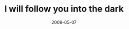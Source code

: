 ---
layout: base.njk
title : 'I will follow you into the dark' 
view_title : 'I will follow you into the dark' 
year : '2008' 
date : '2008-05-07' 
img_file : '/drawing/iwillfollowyouintothedark.png' 
html_file : 'iwillfollowyouintothedark' 
next_html : 'judgmentday.html' 
year_order : '190' 
permalink : "title/{{html_file}}.html"
---